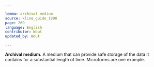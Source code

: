 ```yaml
---

lemma: archival medium
source: kline_guide_1998
page: 269
language: English
contributor: Wout
updated_by: Wout

---
```


**Archival medium.** A medium that can provide safe storage of the data it contains for a substantial length of time. Microforms are one example.

